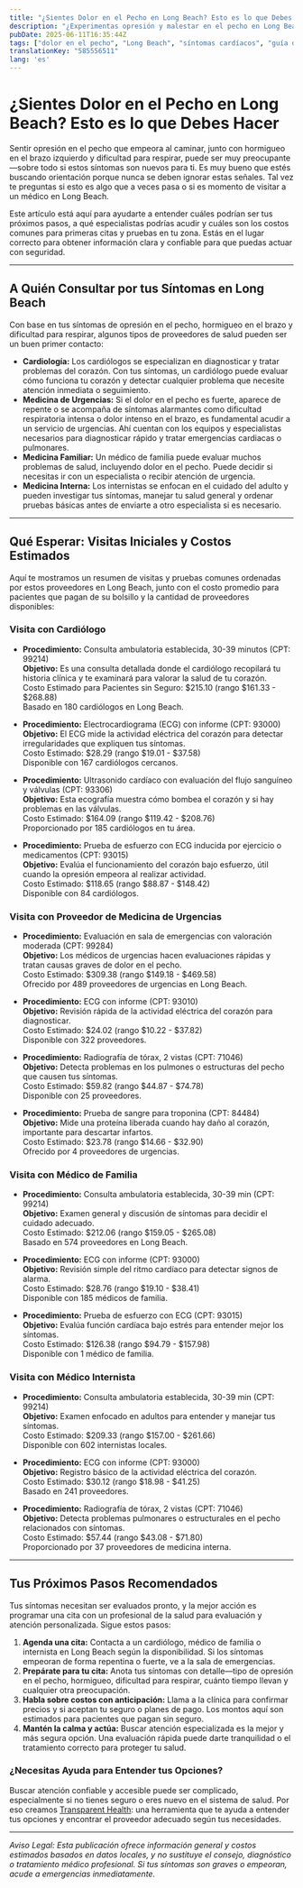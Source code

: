 ```yaml
---
title: "¿Sientes Dolor en el Pecho en Long Beach? Esto es lo que Debes Hacer"
description: "¿Experimentas opresión y malestar en el pecho en Long Beach? Conoce qué especialista consultar, qué pruebas podrían hacerte y los costos estimados para que tomes decisiones informadas sobre tu salud."
pubDate: 2025-06-11T16:35:44Z
tags: ["dolor en el pecho", "Long Beach", "síntomas cardíacos", "guía de salud", "cardiología", "medicina de urgencias"]
translationKey: "585556511"
lang: 'es'
---
```


# ¿Sientes Dolor en el Pecho en Long Beach? Esto es lo que Debes Hacer

Sentir opresión en el pecho que empeora al caminar, junto con hormigueo en el brazo izquierdo y dificultad para respirar, puede ser muy preocupante—sobre todo si estos síntomas son nuevos para ti. Es muy bueno que estés buscando orientación porque nunca se deben ignorar estas señales. Tal vez te preguntas si esto es algo que a veces pasa o si es momento de visitar a un médico en Long Beach.

Este artículo está aquí para ayudarte a entender cuáles podrían ser tus próximos pasos, a qué especialistas podrías acudir y cuáles son los costos comunes para primeras citas y pruebas en tu zona. Estás en el lugar correcto para obtener información clara y confiable para que puedas actuar con seguridad.

---

## A Quién Consultar por tus Síntomas en Long Beach

Con base en tus síntomas de opresión en el pecho, hormigueo en el brazo y dificultad para respirar, algunos tipos de proveedores de salud pueden ser un buen primer contacto:

- **Cardiología:** Los cardiólogos se especializan en diagnosticar y tratar problemas del corazón. Con tus síntomas, un cardiólogo puede evaluar cómo funciona tu corazón y detectar cualquier problema que necesite atención inmediata o seguimiento.
- **Medicina de Urgencias:** Si el dolor en el pecho es fuerte, aparece de repente o se acompaña de síntomas alarmantes como dificultad respiratoria intensa o dolor intenso en el brazo, es fundamental acudir a un servicio de urgencias. Ahí cuentan con los equipos y especialistas necesarios para diagnosticar rápido y tratar emergencias cardiacas o pulmonares.
- **Medicina Familiar:** Un médico de familia puede evaluar muchos problemas de salud, incluyendo dolor en el pecho. Puede decidir si necesitas ir con un especialista o recibir atención de urgencia.
- **Medicina Interna:** Los internistas se enfocan en el cuidado del adulto y pueden investigar tus síntomas, manejar tu salud general y ordenar pruebas básicas antes de enviarte a otro especialista si es necesario.

---

## Qué Esperar: Visitas Iniciales y Costos Estimados

Aquí te mostramos un resumen de visitas y pruebas comunes ordenadas por estos proveedores en Long Beach, junto con el costo promedio para pacientes que pagan de su bolsillo y la cantidad de proveedores disponibles:

### Visita con Cardiólogo

- **Procedimiento:** Consulta ambulatoria establecida, 30-39 minutos (CPT: 99214)  
  **Objetivo:** Es una consulta detallada donde el cardiólogo recopilará tu historia clínica y te examinará para valorar la salud de tu corazón.  
  Costo Estimado para Pacientes sin Seguro: $215.10 (rango $161.33 - $268.88)  
  Basado en 180 cardiólogos en Long Beach.

- **Procedimiento:** Electrocardiograma (ECG) con informe (CPT: 93000)  
  **Objetivo:** El ECG mide la actividad eléctrica del corazón para detectar irregularidades que expliquen tus síntomas.  
  Costo Estimado: $28.29 (rango $19.01 - $37.58)  
  Disponible con 167 cardiólogos cercanos.

- **Procedimiento:** Ultrasonido cardíaco con evaluación del flujo sanguíneo y válvulas (CPT: 93306)  
  **Objetivo:** Esta ecografía muestra cómo bombea el corazón y si hay problemas en las válvulas.  
  Costo Estimado: $164.09 (rango $119.42 - $208.76)  
  Proporcionado por 185 cardiólogos en tu área.

- **Procedimiento:** Prueba de esfuerzo con ECG inducida por ejercicio o medicamentos (CPT: 93015)  
  **Objetivo:** Evalúa el funcionamiento del corazón bajo esfuerzo, útil cuando la opresión empeora al realizar actividad.  
  Costo Estimado: $118.65 (rango $88.87 - $148.42)  
  Disponible con 84 cardiólogos.

### Visita con Proveedor de Medicina de Urgencias

- **Procedimiento:** Evaluación en sala de emergencias con valoración moderada (CPT: 99284)  
  **Objetivo:** Los médicos de urgencias hacen evaluaciones rápidas y tratan causas graves de dolor en el pecho.  
  Costo Estimado: $309.38 (rango $149.18 - $469.58)  
  Ofrecido por 489 proveedores de urgencias en Long Beach.

- **Procedimiento:** ECG con informe (CPT: 93010)  
  **Objetivo:** Revisión rápida de la actividad eléctrica del corazón para diagnosticar.  
  Costo Estimado: $24.02 (rango $10.22 - $37.82)  
  Disponible con 322 proveedores.

- **Procedimiento:** Radiografía de tórax, 2 vistas (CPT: 71046)  
  **Objetivo:** Detecta problemas en los pulmones o estructuras del pecho que causen tus síntomas.  
  Costo Estimado: $59.82 (rango $44.87 - $74.78)  
  Disponible con 25 proveedores.

- **Procedimiento:** Prueba de sangre para troponina (CPT: 84484)  
  **Objetivo:** Mide una proteína liberada cuando hay daño al corazón, importante para descartar infartos.  
  Costo Estimado: $23.78 (rango $14.66 - $32.90)  
  Ofrecido por 4 proveedores de urgencias.

### Visita con Médico de Familia

- **Procedimiento:** Consulta ambulatoria establecida, 30-39 min (CPT: 99214)  
  **Objetivo:** Examen general y discusión de síntomas para decidir el cuidado adecuado.  
  Costo Estimado: $212.06 (rango $159.05 - $265.08)  
  Basado en 574 proveedores en Long Beach.

- **Procedimiento:** ECG con informe (CPT: 93000)  
  **Objetivo:** Revisión simple del ritmo cardíaco para detectar signos de alarma.  
  Costo Estimado: $28.76 (rango $19.10 - $38.41)  
  Disponible con 185 médicos de familia.

- **Procedimiento:** Prueba de esfuerzo con ECG (CPT: 93015)  
  **Objetivo:** Evalúa función cardíaca bajo estrés para entender mejor los síntomas.  
  Costo Estimado: $126.38 (rango $94.79 - $157.98)  
  Disponible con 1 médico de familia.

### Visita con Médico Internista

- **Procedimiento:** Consulta ambulatoria establecida, 30-39 min (CPT: 99214)  
  **Objetivo:** Examen enfocado en adultos para entender y manejar tus síntomas.  
  Costo Estimado: $209.33 (rango $157.00 - $261.66)  
  Disponible con 602 internistas locales.

- **Procedimiento:** ECG con informe (CPT: 93000)  
  **Objetivo:** Registro básico de la actividad eléctrica del corazón.  
  Costo Estimado: $30.12 (rango $18.98 - $41.25)  
  Basado en 241 proveedores.

- **Procedimiento:** Radiografía de tórax, 2 vistas (CPT: 71046)  
  **Objetivo:** Detecta problemas pulmonares o estructurales en el pecho relacionados con síntomas.  
  Costo Estimado: $57.44 (rango $43.08 - $71.80)  
  Proporcionado por 37 proveedores de medicina interna.

---

## Tus Próximos Pasos Recomendados

Tus síntomas necesitan ser evaluados pronto, y la mejor acción es programar una cita con un profesional de la salud para evaluación y atención personalizada. Sigue estos pasos:

1. **Agenda una cita:** Contacta a un cardiólogo, médico de familia o internista en Long Beach según la disponibilidad. Si los síntomas empeoran de forma repentina o fuerte, ve a la sala de emergencias.
2. **Prepárate para tu cita:** Anota tus síntomas con detalle—tipo de opresión en el pecho, hormigueo, dificultad para respirar, cuánto tiempo llevan y cualquier otra preocupación.
3. **Habla sobre costos con anticipación:** Llama a la clínica para confirmar precios y si aceptan tu seguro o planes de pago. Los montos aquí son estimados para pacientes que pagan sin seguro.
4. **Mantén la calma y actúa:** Buscar atención especializada es la mejor y más segura opción. Una evaluación rápida puede darte tranquilidad o el tratamiento correcto para proteger tu salud.

### ¿Necesitas Ayuda para Entender tus Opciones?

Buscar atención confiable y accesible puede ser complicado, especialmente si no tienes seguro o eres nuevo en el sistema de salud. Por eso creamos [Transparent Health](https://transparenthealth.ai): una herramienta que te ayuda a entender tus opciones y encontrar el proveedor adecuado según tus necesidades.

---

*Aviso Legal: Esta publicación ofrece información general y costos estimados basados en datos locales, y no sustituye el consejo, diagnóstico o tratamiento médico profesional. Si tus síntomas son graves o empeoran, acude a emergencias inmediatamente.*